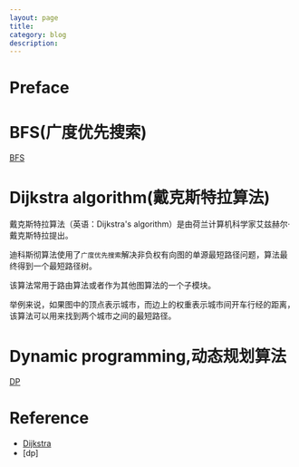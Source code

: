 ```yaml
---
layout: page
title:
category: blog
description:
---
```

# Preface

# BFS(广度优先搜索)
[BFS](/p/algorithm-bfs)

# Dijkstra algorithm(戴克斯特拉算法)
戴克斯特拉算法（英语：Dijkstra's algorithm）是由荷兰计算机科学家艾兹赫尔·戴克斯特拉提出。

迪科斯彻算法使用了`广度优先搜索`解决非负权有向图的单源最短路径问题，算法最终得到一个最短路径树。

该算法常用于路由算法或者作为其他图算法的一个子模块。

举例来说，如果图中的顶点表示城市，而边上的权重表示城市间开车行经的距离，该算法可以用来找到两个城市之间的最短路径。

# Dynamic programming,动态规划算法
[DP](/p/algorithm-dp)


# Reference
- [Dijkstra]
- [dp]

[Dijkstra]: https://zh.wikipedia.org/wiki/%E6%88%B4%E5%85%8B%E6%96%AF%E7%89%B9%E6%8B%89%E7%AE%97%E6%B3%95
